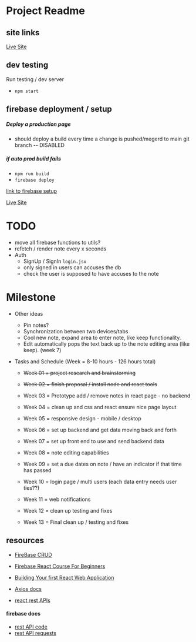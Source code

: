 # Project Readme

## site links
[Live Site](https://noted-eeafd.web.app) 

## dev testing 
Run testing  / dev server
- `npm start`

## firebase deployment / setup

##### Deploy a production page
- should deploy a build every time a change is pushed/megerd to main git branch -- DISABLED

##### if auto prod build fails
- `npm run build`
- `firebase deploy`

[link to firebase setup](https://www.freecodecamp.org/news/how-to-deploy-a-react-app-with-firebase/) 

[Live Site](https://noted-eeafd.web.app) 

# TODO 
- move all firebase functions to utils?
- refetch / render note every x seconds 
- Auth
    - SignUp / SignIn `login.jsx`
    - only signed in users can accuses the db
    - check the user is supposed to have accuses to the note


# Milestone
- Other ideas
    - Pin notes?
    - Synchronization between two devices/tabs
    - Cool new note, expand area to enter note, like keep functionality.
    - Edit automatically pops the text back up to the note editing area (like keep). (week 7)

- Tasks and Schedule (Week = 8-10 hours - 126 hours total)
    - ~~Week 01 = project research and brainstorming~~
    - ~~Week 02 = finish proposal / install node and react tools~~
    - Week 03 = Prototype add / remove notes in react page - no backend
    - Week 04 = clean up and css and react ensure nice page layout
    - Week 05 = responsive design - mobile / desktop
    - Week 06 = set up backend and get data moving back and forth
    - Week 07 = set up front end to use and send backend data 
    - Week 08 = note editing capabilities

    - Week 09 = set a due dates on note / have an indicator if that time has passed
    - Week 10 = login page / multi users (each data entry needs user ties??)
    - Week 11 = web notifications
    - Week 12 = clean up testing and fixes
    - Week 13 = Final clean up / testing and fixes


## resources
- [FireBase CRUD](https://www.youtube.com/watch?v=2hR-uWjBAgw) 

- [Firebase React Course For Beginners](https://www.youtube.com/watch?v=2hR-uWjBAgw) 
- [Building Your first React Web Application](https://www.youtube.com/watch?v=NzpbupWoIV4) 
- [Axios docs](https://axios-http.com/docs/api_intro) 
- [react rest APIs](https://www.freecodecamp.org/news/how-work-with-restful-apis-in-react-simplified-steps-and-practical-examples/#heading-31-the-fetch-api) 

#### firebase docs
- [rest API code](https://firebase.google.com/docs/firestore/use-rest-api#making_rest_calls) 
- [rest API requests](https://firebase.google.com/docs/firestore/reference/rest/) 

